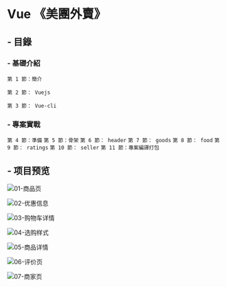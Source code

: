 # Vue 《美團外賣》

## - 目錄
### - 基礎介紹
`第 1 節：簡介`

`第 2 節： Vuejs`

`第 3 節： Vue-cli `
### - 專案實戰
`第 4 節：準備`
`第 5 節：骨架`
`第 6 節： header`
`第 7 節： goods`
`第 8 節： food`
`第 9 節： ratings`
`第 10 節： seller`
`第 11 節：專案編譯打包`


## - 项目预览
![01-商品页](http://bluezyz.com/usr/uploads/2019/10/587669134.png)

![02-优惠信息](http://bluezyz.com/usr/uploads/2019/10/2344939518.png)

![03-购物车详情](http://bluezyz.com/usr/uploads/2019/10/104203074.png)

![04-选购样式](http://bluezyz.com/usr/uploads/2019/10/3358058103.png)

![05-商品详情](http://bluezyz.com/usr/uploads/2019/10/2664403843.png)

![06-评价页](http://bluezyz.com/usr/uploads/2019/10/1336476675.png)

![07-商家页](http://bluezyz.com/usr/uploads/2019/10/656186445.png)
